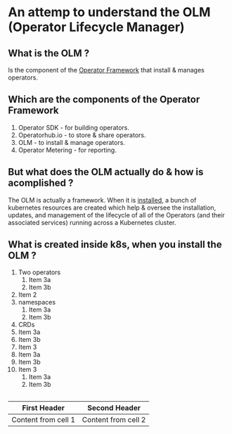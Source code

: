 
# An attemp to understand the OLM (Operator Lifecycle Manager)


## What is the  OLM ?
Is the component of the [Operator Framework](https://github.com/operator-framework) that install & manages operators.

## Which are the components of the Operator Framework
1. Operator SDK - for building operators.
1. Operatorhub.io - to store & share operators.
1. OLM - to install & manage operators.
1. Operator Metering - for reporting.

## But what does the OLM actually do & how is acomplished ?
The OLM is actually a framework. When it is [installed](https://github.com/operator-framework/operator-lifecycle-manager/blob/master/doc/install/install.md), a bunch of kubernetes resources are created which help & oversee the installation, updates, and management of the lifecycle of all of the Operators (and their associated services) running across a Kubernetes cluster.

##

## What is created inside k8s, when you install the OLM ?
1. Two operators
   1. Item 3a
   1. Item 3b
1. Item 2
1. namespaces
   1. Item 3a
   1. Item 3b
 1. CRDs
   1. Item 3a
   1. Item 3b
 1. Item 3
   1. Item 3a
   1. Item 3b
1. Item 3
   1. Item 3a
   1. Item 3b

##
##

First Header | Second Header
------------ | -------------
Content from cell 1 | Content from cell 2

